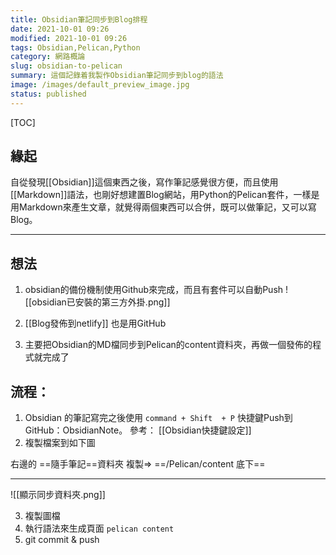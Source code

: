 ```yaml
---
title: Obsidian筆記同步到Blog排程
date: 2021-10-01 09:26
modified: 2021-10-01 09:26
tags: Obsidian,Pelican,Python
category: 網路概論
slug: obsidian-to-pelican
summary: 這個記錄着我製作Obsidian筆記同步到blog的語法
image: /images/default_preview_image.jpg
status: published
---
```


[TOC]


## 緣起

自從發現[[Obsidian]]這個東西之後，寫作筆記感覺很方便，而且使用[[Markdown]]語法，也剛好想建置Blog網站，用Python的Pelican套件，一樣是用Markdown來產生文章，就覺得兩個東西可以合併，既可以做筆記，又可以寫Blog。

---


## 想法

1. obsidian的備份機制使用Github來完成，而且有套件可以自動Push
![[obsidian已安裝的第三方外掛.png]]

2. [[Blog發佈到netlify]] 也是用GitHub

3. 主要把Obsidian的MD檔同步到Pelican的content資料夾，再做一個發佈的程式就完成了

## 流程：

1. Obsidian 的筆記寫完之後使用 `command + Shift  + P` 快捷鍵Push到GitHub：ObsidianNote。 參考：   [[Obsidian快捷鍵設定]]
2. 複製檔案到如下圖

右邊的 ==隨手筆記==資料夾 複製=> ==/Pelican/content 底下==

---

![[顯示同步資料夾.png]]

3. 複製圖檔
4. 執行語法來生成頁面 `pelican content`
5. git commit & push